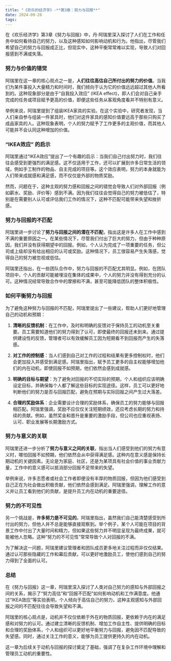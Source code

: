 ```yaml
---
title: "《欢乐的经济学》-**第3章：努力与回报**"
date: 2024-09-28
tags: 
---
```

在《欢乐经济学》第3章《努力与回报》中，丹·阿瑞里深入探讨了人们在工作和任务中如何看待自己的努力，以及这种感知如何影响动机和行为。他指出，尽管我们希望自己的努力与回报成正比，但现实中，这种平衡常常难以实现，导致人们对回报感到不满或失落。

### 努力与价值的错觉

阿瑞里在这一章的核心观点之一是，**人们往往高估自己所付出的努力的价值**。当我们为某件事投入大量精力和时间时，我们倾向于认为它的价值远远超过其他人所看到的。这种现象部分是由于“自我投入效应” (IKEA effect)，即人们会对自己亲手完成的任务或项目赋予更高的价值，即便这些任务从客观角度看并不特别有意义。

举例来说，阿瑞里提到了组装IKEA家具的实验。在这个实验中，研究者发现，当人们亲自参与组装一件家具时，他们对这件家具的感知价值要远高于那些只购买了成品家具的人。这种现象表明，个人的努力赋予了工作更多的主观价值，而其他人可能并不会认同这种增加的价值。

### “IKEA效应” 的启示

阿瑞里通过“IKEA效应”提出了一个有趣的启示：当我们自己付出努力时，我们往往会感受到更强烈的满足感。这不仅适用于工作，还可以扩展到许多日常生活的领域，例如手工制作的物品、自主完成的项目等。这个效应表明，努力的本身就能为人们带来成就感和满足感，而不仅仅是外部的物质奖励。

然而，问题在于，这种主观的努力感和回报之间的错觉会导致人们对外部回报（例如薪水、奖励、评价等）感到不满。因为我们往往会觉得自己的努力被低估了，特别是在需要别人认可或评估我们工作的情况下，这种不匹配可能带来失望和挫折感。

### 努力与回报的不匹配

阿瑞里进一步讨论了**努力与回报之间的潜在不匹配**，指出这是许多人在工作中感到不满的重要原因之一。在某些情况下，尽管我们付出了巨大的努力，但由于种种原因，我们并没有获得期望中的回报。例如，个人认为完成了一项重要的任务，但公司或上级却没有给出相应的认可或奖励。这种情况下，员工很容易产生失落感，觉得自己的努力被忽视或低估。

阿瑞里还指出，在一些团队合作中，努力与回报的不匹配尤其明显。例如，在团队项目中，个人的贡献可能被埋没在集体的成果中，个人的努力并没有得到充分的认可。这种情况经常导致合作中的摩擦和不满，甚至可能降低团队的整体积极性。

### 如何平衡努力与回报

为了避免这种努力与回报的不匹配，阿瑞里提出了一些建议，帮助人们更好地管理自己的动机和预期：

1. **清晰的反馈机制**：在工作中，及时和明确的反馈对于保持员工的动机至关重要。员工需要知道他们的努力得到了认可，即使最终的回报还未到来。通过提供建设性的反馈，管理者可以有效缓解员工因为短期看不到回报而产生的失落感。

2. **对工作的控制感**：当人们感到自己对工作的过程和结果有更多控制权时，他们会更加投入并感受到满足感。阿瑞里指出，赋予员工更多的自主权能够增加他们的内在动机，即使回报不如预期，他们依然会感到成就感。

3. **明确的目标与期望**：为了避免对回报的不切实际的预期，个人和组织应该明确设定目标，并确保每个人都了解这些目标的实现途径。这样，员工可以更好地判断他们的努力是否与回报匹配，避免在预期与实际回报之间产生过大落差。

4. **合理的奖励体系**：企业需要设计合理的奖励体系，确保员工的努力能够与回报相匹配。阿瑞里强调，奖励不应仅仅关注短期绩效，还应考虑长期的努力和持续的贡献。例如，虽然奖金和晋升是重要的激励手段，但公司也应重视表扬、认可、职业发展等长期激励方式。

### 努力与意义的关联

阿瑞里还进一步分析了**努力与意义之间的关联**，指出当人们感受到他们的努力有意义时，哪怕回报不如预期，他们依然会从中获得满足感。这种内在意义感是保持长期动机的关键因素。无论是为家庭、社区，还是为某项具有社会价值的事业贡献力量，工作中的意义感可以抵消部分回报不足带来的失望。

举例来说，许多志愿者或社会工作者即便没有丰厚的物质回报，但因为他们感受到自己正在为社会做出积极贡献，他们依然会感到满足。阿瑞里强调，理解工作的意义并让员工看到他们的贡献，是提升员工内在动机的重要途径。

### 努力的不可见性

另一个挑战是，**许多努力是不可见的**。阿瑞里指出，虽然我们自己能清楚感受到所付出的努力，但他人并不总是能够直接观察到。举个例子，某个人可能在项目的背景工作中付出了大量时间和精力，但如果这些努力并不明显呈现为最终成果，就可能被他人忽略。这种“努力的不可见性”常常导致个人对回报的不满。

为了解决这一问题，阿瑞里建议管理者和团队成员更多地关注过程而非仅仅结果。通过认可那些隐藏的工作和幕后贡献，可以更好地激励员工，使他们感到自己的努力得到了全面的认可。

### 总结

在《努力与回报》这一章，阿瑞里深入探讨了人类对自己努力的感知与外部回报之间的关系，揭示了“努力高估”和“回报不匹配”如何影响动机和工作满意度。他通过“IKEA效应”等实验表明，个人倾向于高估自己的努力，这种主观感知与外部回报之间的不匹配往往会导致失望和不满。

阿瑞里的核心观点是，动机并不仅仅依赖于外在的物质回报，更依赖于内在的满足感和对努力的认可。通过建立清晰的反馈机制、增加工作自主性、提供明确的目标和合理的奖励体系，个人和组织可以更好地平衡努力与回报，避免因不匹配导致的失望感。同时，通过关注工作的意义，能够为员工提供更持久的内在动机。

这一章为后续关于动机与回报的探讨奠定了基础，强调了在复杂工作环境中理解和管理员工动机的重要性。